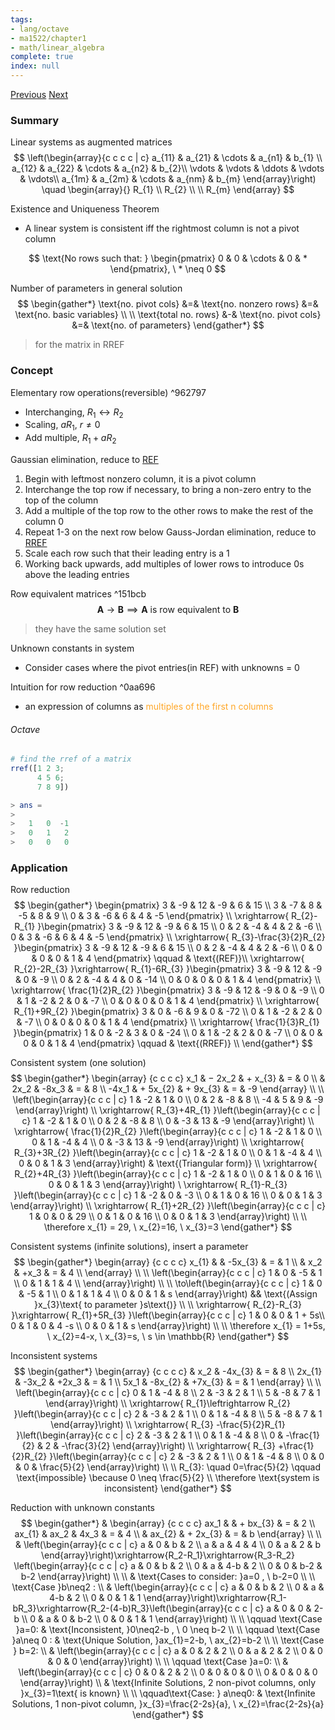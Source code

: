 ```yaml
---
tags:
- lang/octave
- ma1522/chapter1
- math/linear_algebra
complete: true
index: null
---
```

[Previous](/labyrinth/notes/math/ma1522/linear_systems)   [Next](/labyrinth/notes/math/ma1522/matrices)
### Summary
Linear systems as augmented matrices
$$
\left(\begin{array}{c c c c | c}
a_{11} & a_{21} & \cdots & a_{n1} & b_{1} \\
a_{12} & a_{22} & \cdots & a_{n2} & b_{2}\\
\vdots & \vdots & \ddots & \vdots & \vdots\\
a_{1m} & a_{2m} & \cdots & a_{nm} & b_{m}
\end{array}\right) \quad
\begin{array}{}
R_{1} \\ R_{2} \\  \\ R_{m}
\end{array}
$$

Existence and Uniqueness Theorem
- A linear system is consistent iff the rightmost column is not a pivot column

$$
\text{No rows such that: }
\begin{pmatrix}
0 & 0 & \cdots & 0 & *
\end{pmatrix}, \ * \neq 0
$$

Number of parameters in general solution
$$
\begin{gather*}
\text{no. pivot cols} &=& \text{no. nonzero rows} &=& \text{no. basic variables} \\
\\
\text{total no. rows} &-& \text{no. pivot cols} &=& \text{no. of parameters}
\end{gather*}
$$
> for the matrix in RREF
### Concept
Elementary row operations(reversible) ^962797
- Interchanging, $R_{1}\leftrightarrow R_{2}$
- Scaling, $aR_{1}, \ r\neq0$
- Add multiple, $R_{1}+aR_{2}$

Gaussian elimination, reduce to [REF](/labyrinth/notes/math/ma1522/row_echelon_form#^17a789)
1. Begin with leftmost nonzero column, it is a pivot column
2. Interchange the top row if necessary, to bring a non-zero entry to the top of the column 
3. Add a multiple of the top row to the other rows to make the rest of the column 0
4. Repeat 1-3 on the next row below
Gauss-Jordan elimination, reduce to [RREF](/labyrinth/notes/math/ma1522/row_echelon_form#^259d40)
6. Scale each row such that their leading entry is a 1
7. Working back upwards, add multiples of lower rows to introduce 0s above the leading entries

Row equivalent matrices ^151bcb
$$
\mathbf{A}\to \mathbf{B} \implies \mathbf{A}\text{ is row equivalent to }\mathbf{B}
$$
> they have the same solution set 

Unknown constants in system
- Consider cases where the pivot entries(in REF) with unknowns = 0

Intuition for row reduction ^0aa696
- an expression of columns as <span style="color:rgb(255, 167, 40)">multiples of the first n columns</span>
###### Octave
```octave
# find the rref of a matrix
rref([1 2 3;
	  4 5 6;
	  7 8 9])

> ans =
>
>   1   0  -1
>   0   1   2
>   0   0   0
```
### Application
Row reduction
$$
\begin{gather*}
\begin{pmatrix}
3 & -9 & 12 & -9 & 6 & 15 \\
3 & -7 & 8 & -5 & 8 & 9 \\
0 & 3 & -6 & 6 & 4 & -5
\end{pmatrix} \\
\xrightarrow{ R_{2}-R_{1} }\begin{pmatrix}
3 & -9 & 12 & -9 & 6 & 15 \\
0 & 2 & -4 & 4 & 2 & -6 \\
0 & 3 & -6 & 6 & 4 & -5
\end{pmatrix} \\
\xrightarrow{ R_{3}-\frac{3}{2}R_{2} }\begin{pmatrix}
3 & -9 & 12 & -9 & 6 & 15 \\
0 & 2 & -4 & 4 & 2 & -6 \\
0 & 0 & 0 & 0 & 1 & 4
\end{pmatrix} \qquad & \text{(REF)}\\
\xrightarrow{ R_{2}-2R_{3} }\xrightarrow{ R_{1}-6R_{3} }\begin{pmatrix}
3 & -9 & 12 & -9 & 0 & -9 \\
0 & 2 & -4 & 4 & 0 & -14 \\
0 & 0 & 0 & 0 & 1 & 4
\end{pmatrix} \\
\xrightarrow{ \frac{1}{2}R_{2} }\begin{pmatrix}
3 & -9 & 12 & -9 & 0 & -9 \\
0 & 1 & -2 & 2 & 0 & -7 \\
0 & 0 & 0 & 0 & 1 & 4
\end{pmatrix} \\
\xrightarrow{ R_{1}+9R_{2} }\begin{pmatrix}
3 & 0 & -6 & 9 & 0 & -72 \\
0 & 1 & -2 & 2 & 0 & -7 \\
0 & 0 & 0 & 0 & 1 & 4
\end{pmatrix} \\
\xrightarrow{ \frac{1}{3}R_{1} }\begin{pmatrix}
1 & 0 & -2 & 3 & 0 & -24 \\
0 & 1 & -2 & 2 & 0 & -7 \\
0 & 0 & 0 & 0 & 1 & 4
\end{pmatrix} \qquad & \text{(RREF)} \\
\end{gather*}
$$

Consistent system (one solution)
$$
\begin{gather*}
\begin{array} {c c c c}
x_1 & − 2x_2 & + x_{3} & = & 0 \\
& 2x_2 & -8x_3 & = & 8 \\
-4x_1 & + 5x_{2} & + 9x_{3} & = & -9
\end{array} \\
\\
\left(\begin{array}{c c c | c}
1 & -2 & 1 & 0 \\
0 & 2 & -8 & 8 \\
-4 & 5 & 9 & -9
\end{array}\right) \\
\xrightarrow{ R_{3}+4R_{1} }\left(\begin{array}{c c c | c}
1 & -2 & 1 & 0 \\
0 & 2 & -8 & 8 \\
0 & -3 & 13 & -9
\end{array}\right) \\
\xrightarrow{ \frac{1}{2}R_{2} }\left(\begin{array}{c c c | c}
1 & -2 & 1 & 0 \\
0 & 1 & -4 & 4 \\
0 & -3 & 13 & -9
\end{array}\right) \\
\xrightarrow{ R_{3}+3R_{2} }\left(\begin{array}{c c c | c}
1 & -2 & 1 & 0 \\
0 & 1 & -4 & 4 \\
0 & 0 & 1 & 3
\end{array}\right) & \text{(Triangular form)} \\
\xrightarrow{ R_{2}+4R_{3} }\left(\begin{array}{c c c | c}
1 & -2 & 1 & 0 \\
0 & 1 & 0 & 16 \\
0 & 0 & 1 & 3
\end{array}\right) \
\xrightarrow{ R_{1}-R_{3} }\left(\begin{array}{c c c | c}
1 & -2 & 0 & -3 \\
0 & 1 & 0 & 16 \\
0 & 0 & 1 & 3
\end{array}\right) \\
\xrightarrow{ R_{1}+2R_{2} }\left(\begin{array}{c c c | c}
1 & 0 & 0 & 29 \\
0 & 1 & 0 & 16 \\
0 & 0 & 1 & 3
\end{array}\right) \\
\\
\therefore x_{1} = 29, \ x_{2}=16, \ x_{3}=3
\end{gather*}
$$

Consistent systems (infinite solutions), insert a parameter
$$
\begin{gather*}
\begin{array} {c c c c}
x_{1} &  & -5x_{3} & = & 1 \\
 & x_2 & +x_3 & = & 4 \\
\end{array} \\
\\
\left(\begin{array}{c c c | c}
1 & 0 & -5 & 1 \\
0 & 1 & 1 & 4 \\
\end{array}\right) \\
\\
\to\left(\begin{array}{c c c | c}
1 & 0 & -5 & 1 \\
0 & 1 & 1 & 4 \\
0 & 0 & 1 & s
\end{array}\right) && \text{(Assign }x_{3}\text{ to parameter }s\text{)} \\
\\
\xrightarrow{ R_{2}-R_{3} }\xrightarrow{ R_{1}+5R_{3} }\left(\begin{array}{c c c | c}
1 & 0 & 0 & 1 + 5s\\
0 & 1 & 0 & 4 -s \\
0 & 0 & 1 & s
\end{array}\right) \\
\\
\therefore x_{1} = 1+5s, \ x_{2}=4-x, \ x_{3}=s, \ s \in \mathbb{R}
\end{gather*}
$$

Inconsistent systems
$$
\begin{gather*}
\begin{array} {c c c c}
& x_2 & -4x_{3} & = & 8 \\
2x_{1} & -3x_2 & +2x_3 & = & 1 \\
5x_1 & -8x_{2} & +7x_{3} & = & 1
\end{array} \\
\\
\left(\begin{array}{c c c | c}
0 & 1 & -4 & 8 \\
2 & -3 & 2 & 1 \\
5 & -8 & 7 & 1
\end{array}\right) \\
\xrightarrow{ R_{1}\leftrightarrow R_{2} }\left(\begin{array}{c c c | c}
2 & -3 & 2 & 1 \\
0 & 1 & -4 & 8 \\
5 & -8 & 7 & 1
\end{array}\right) \\
\xrightarrow{ R_{3} -\frac{5}{2}R_{1} }\left(\begin{array}{c c c | c}
2 & -3 & 2 & 1 \\
0 & 1 & -4 & 8 \\
0 & -\frac{1}{2} & 2 & -\frac{3}{2}
\end{array}\right) \\
\xrightarrow{ R_{3} +\frac{1}{2}R_{2} }\left(\begin{array}{c c c | c}
2 & -3 & 2 & 1 \\
0 & 1 & -4 & 8 \\
0 & 0 & 0 & \frac{5}{2}
\end{array}\right) \\
\\
R_{3}: \quad 0=\frac{5}{2} \qquad \text{impossible} \because 0 \neq \frac{5}{2} \\
\therefore \text{system is inconsistent}
\end{gather*}
$$

Reduction with unknown constants
$$
\begin{gather*}
& \begin{array} {c c c c}
ax_1 & & + bx_{3} & = & 2 \\
ax_{1} & ax_2 & 4x_3 & = & 4 \\
& ax_{2} & + 2x_{3} & = & b
\end{array} \\
\\
& \left(\begin{array}{c c c | c}
a & 0 & b & 2 \\
a & a & 4 & 4 \\
0 & a & 2 & b
\end{array}\right)\xrightarrow{R_2-R_1}\xrightarrow{R_3-R_2}
\left(\begin{array}{c c c | c}
a & 0 & b & 2 \\
0 & a & 4-b & 2 \\
0 & 0 & b-2 & b-2
\end{array}\right) \\
\\
& \text{Cases to consider: }a=0 , \ b-2=0 \\
\\
\text{Case }b\neq2 : \\
& \left(\begin{array}{c c c | c}
a & 0 & b & 2 \\
0 & a & 4-b & 2 \\
0 & 0 & 1 & 1
\end{array}\right)\xrightarrow{R_1-bR_3}\xrightarrow{R_2-(4-b)R_3}\left(\begin{array}{c c c | c}
a & 0 & 0 & 2-b \\
0 & a & 0 & b-2 \\
0 & 0 & 1 & 1
\end{array}\right)  \\
\\
\qquad \text{Case }a=0: & \text{Inconsistent, }0\neq2-b , \ 0 \neq b-2 \\
\\
\qquad \text{Case }a\neq 0 : & \text{Unique Solution, }ax_{1}=2-b, \ ax_{2}=b-2 \\
\\
\text{Case } b=2: \\
& \left(\begin{array}{c c c | c}
a & 0 & 2 & 2 \\
0 & a & 2 & 2 \\
0 & 0 & 0 & 0
\end{array}\right) \\
\\
\qquad \text{Case }a=0: \\
& \left(\begin{array}{c c c | c}
0 & 0 & 2 & 2 \\
0 & 0 & 0 & 0 \\
0 & 0 & 0 & 0
\end{array}\right) \\
& \text{Infinite Solutions, 2 non-pivot columns, only }x_{3}=1\text{ is known} \\
\\
\qquad\text{Case: } a\neq0: & \text{Infinite Solutions, 1 non-pivot column, }x_{3}=\frac{2-2s}{a}, \ x_{2}=\frac{2-2s}{a}
\end{gather*}
$$